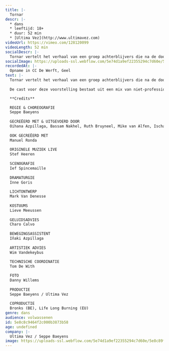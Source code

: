 ```yaml
---
title: |-
  Tornar
descr: |-
  * dans
  * leeftijd: 18+
  * duur: 52 min
  * [Ultima Vez](http://www.ultimavez.com)‍
videoUrl: https://vimeo.com/128120099
videoLength: 52 min
socialDescr: |-
  Tornar vertelt het verhaal van een groep achterblijvers die na de doortocht van een tornado opnieuw een gemeenschap tracht op te bouwen. Choreograaf / danser Seppe Baeyens (Ultima Vez) neemt de afbrokkelende solidariteit tussen generaties als uitgangspunt voor zijn eerste grootschalige dansvoorstelling. De cast voor deze voorstelling bestaat uit een mix van niet-professionele en professionele dansers van verschillende leeftijden. Op scène staan vier kinderen, twee jongeren, drie dansers, een 91-jarige man en een muzikant.
socialImage: https://uploads-ssl.webflow.com/5e74d1a9ef22355294c7d60e/5e8c89f5f4b55e22ed2c5523_Tornar%C2%A9DannyWillems_web.jpg
recordedAt: |-
  Opname in CC De Werft, Geel
text: |-
  Tornar vertelt het verhaal van een groep achterblijvers die na de doortocht van een tornado opnieuw een gemeenschap tracht op te bouwen. Choreograaf / danser Seppe Baeyens (Ultima Vez) neemt de afbrokkelende solidariteit tussen generaties als uitgangspunt voor zijn eerste grootschalige dansvoorstelling.  
  
  De cast voor deze voorstelling bestaat uit een mix van niet-professionele en professionele dansers van verschillende leeftijden. Op scène staan vier kinderen, twee jongeren, drie dansers, een 91-jarige man en een muzikant.

  **Credits**

  REGIE & CHOREOGRAFIE
  Seppe Baeyens
  
  GECREËERD MET & UITGEVOERD DOOR
  Oihana Azpillaga, Bassam Nakhel, Ruth Bruyneel, Mike van Alfen, Ischa Beernaert, Leon Gyselynck, Chisom Onyebueke Chinaedu, Leonie Van Begin, Emile Van Puymbroeck, Beniamin Boar
  
  OOK GECREËERD MET
  Manuel Ronda
  
  ORIGINELE MUZIEK LIVE
  Stef Heeren
  
  SCENOGRAFIE
  Ief Spincemaille
  
  DRAMATURGIE
  Inne Goris
  
  LICHTONTWERP
  Mark Van Denesse
  
  KOSTUUMS
  Lieve Meeussen
  
  GELUIDSADVIES
  Charo Calvo
  
  BEWEGINGSASSISTENT
  Iñaki Azpillaga
  
  ARTISTIEK ADVIES
  Wim Vandekeybus
  
  TECHNISCHE COORDINATIE
  Tom De With

  FOTO
  Danny Willems
  
  PRODUCTIE
  Seppe Baeyens / Ultima Vez
  
  COPRODUCTIE
  Bronks (BE), Life Long Burning (EU)
genre: dans
audience: volwassenen
id: 5e8c8c9464f2c000b3873b58
age: undefined
company: |-
  Ultima Vez / Seppe Baeyens
image: https://uploads-ssl.webflow.com/5e74d1a9ef22355294c7d60e/5e8c89f5f4b55e22ed2c5523_Tornar%C2%A9DannyWillems_web.jpg
---
```

